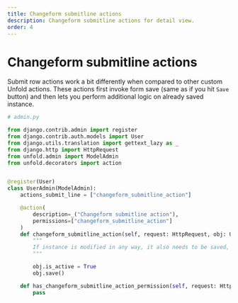 ```yaml
---
title: Changeform submitline actions
description: Changeform submitline actions for detail view.
order: 4
---
```


# Changeform submitline actions

Submit row actions work a bit differently when compared to other custom Unfold actions. These actions first invoke form save (same as if you hit `Save` button) and then lets you perform additional logic on already saved instance.

```python
# admin.py

from django.contrib.admin import register
from django.contrib.auth.models import User
from django.utils.translation import gettext_lazy as _
from django.http import HttpRequest
from unfold.admin import ModelAdmin
from unfold.decorators import action


@register(User)
class UserAdmin(ModelAdmin):
    actions_submit_line = ["changeform_submitline_action"]

    @action(
        description=_("Changeform submitline action"),
        permissions=["changeform_submitline_action"]
    )
    def changeform_submitline_action(self, request: HttpRequest, obj: User):
        """
        If instance is modified in any way, it also needs to be saved, since this handler is invoked after instance is saved.
        """

        obj.is_active = True
        obj.save()

    def has_changeform_submitline_action_permission(self, request: HttpRequest, object_id: Union[str, int]):
        pass
```
